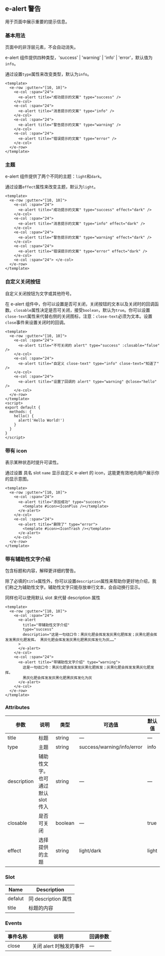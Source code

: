 ## e-alert 警告

用于页面中展示重要的提示信息。

### 基本用法

页面中的非浮层元素，不会自动消失。

e-alert 组件提供四种类型，'success' | 'warning' | 'info' | 'error'，默认值为`info`。

通过设置`type`属性来改变类型，默认为`info`。

```vue demo
<template>
  <e-row :gutter="[10, 10]">
    <e-col :span="24">
      <e-alert title="成功提示的文案" type="success" />
    </e-col>
    <e-col :span="24">
      <e-alert title="消息提示的文案" type="info" />
    </e-col>
    <e-col :span="24">
      <e-alert title="警告提示的文案" type="warning" />
    </e-col>
    <e-col :span="24">
      <e-alert title="错误提示的文案" type="error" />
    </e-col>
  </e-row>
</template>
```

### 主题

e-alert 组件提供了两个不同的主题：`light`和`dark`。

通过设置`effect`属性来改变主题，默认为`light`。

```vue demo
<template>
  <e-row :gutter="[10, 10]">
    <e-col :span="24">
      <e-alert title="成功提示的文案" type="success" effect="dark" />
    </e-col>
    <e-col :span="24">
      <e-alert title="消息提示的文案" type="info" effect="dark" />
    </e-col>
    <e-col :span="24">
      <e-alert title="警告提示的文案" type="warning" effect="dark" />
    </e-col>
    <e-col :span="24">
      <e-alert title="错误提示的文案" type="error" effect="dark" />
    </e-col>
    <e-col :span="24"> </e-col>
  </e-row>
</template>
```

### 自定义关闭按钮

自定义关闭按钮为文字或其他符号。

在 e-alert 组件中，你可以设置是否可关闭，关闭按钮的文本以及关闭时的回调函数。`closable`属性决定是否可关闭，接受`boolean`，默认为`true`。你可以设置`close-text`属性来代替右侧的关闭图标，注意：`close-text`必须为文本。设置`close`事件来设置关闭时的回调。

```vue demo
<template>
  <e-row :gutter="[10, 10]">
    <e-col :span="24">
      <e-alert title="不可关闭的 alert" type="success" :closable="false" />
    </e-col>
    <e-col :span="24">
      <e-alert title="自定义 close-text" type="info" close-text="知道了" />
    </e-col>
    <e-col :span="24">
      <e-alert title="设置了回调的 alert" type="warning" @close="hello" />
    </e-col>
  </e-row>
</template>
<script>
export default {
  methods: {
    hello() {
      alert('Hello World!')
    }
  }
}
</script>
```

### 带有 icon

表示某种状态时提升可读性。

通过设置 具名 slot `name` 显示自定义 e-alert 的 icon，这能更有效地向用户展示你的显示意图。

```vue demo
<template>
  <e-row :gutter="[10, 10]">
    <e-col :span="24">
      <e-alert title="添加成功" type="success">
        <template #icon><IconPlus /></template>
      </e-alert>
    </e-col>
    <e-col :span="24">
      <e-alert title="删除了" type="error">
        <template #icon><IconTrash /></template>
      </e-alert>
    </e-col>
  </e-row>
</template>
```

### 带有辅助性文字介绍

包含标题和内容，解释更详细的警告。

除了必填的`title`属性外，你可以设置`description`属性来帮助你更好地介绍，我们称之为辅助性文字。辅助性文字只能存放单行文本，会自动换行显示。

同样也可以使用默认 slot 来代替 description 属性

```vue demo
<template>
  <e-row :gutter="[10, 10]">
    <e-col :span="24">
      <e-alert
        title="带辅助性文字介绍"
        type="success"
        description="这是一句绕口令：黑灰化肥会挥发发灰黑化肥挥发；灰黑化肥会挥发发黑灰化肥发挥。 黑灰化肥会挥发发灰黑化肥黑灰挥发化为灰……"
      >
      </e-alert>
    </e-col>
    <e-col :span="24">
      <e-alert title="带辅助性文字介绍" type="warning">
        这是一句绕口令：黑灰化肥会挥发发灰黑化肥挥发；灰黑化肥会挥发发黑灰化肥发挥。
        黑灰化肥会挥发发灰黑化肥黑灰挥发化为灰
      </e-alert>
    </e-col>
  </e-row>
</template>
```

### Attributes

| 参数        | 说明                               | 类型    | 可选值                     | 默认值 |
| ----------- | ---------------------------------- | ------- | -------------------------- | ------ |
| title       | 标题                               | string  | —                          | —      |
| type        | 主题                               | string  | success/warning/info/error | info   |
| description | 辅助性文字。也可通过默认 slot 传入 | string  | —                          | —      |
| closable    | 是否可关闭                         | boolean | —                          | true   |
| effect      | 选择提供的主题                     | string  | light/dark                 | light  |

### Slot

| Name    | Description         |
| ------- | ------------------- |
| defalut | 同 description 属性 |
| title   | 标题的内容          |

### Events

| 事件名称 | 说明                    | 回调参数 |
| -------- | ----------------------- | -------- |
| close    | 关闭 alert 时触发的事件 | —        |

